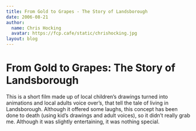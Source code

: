 ```yaml
---
title: From Gold to Grapes - The Story of Landsborough
date: 2006-08-21
author:
  name: Chris Hocking
  avatar: https://fcp.cafe/static/chrishocking.jpg
layout: blog
---
```

# From Gold to Grapes: The Story of Landsborough

This is a short film made up of local children’s drawings turned into animations and local adults voice over’s, that tell the tale of living in Landsborough. Although it offered some laughs, this concept has been done to death (using kid’s drawings and adult voices), so it didn’t really grab me. Although it was slightly entertaining, it was nothing special.